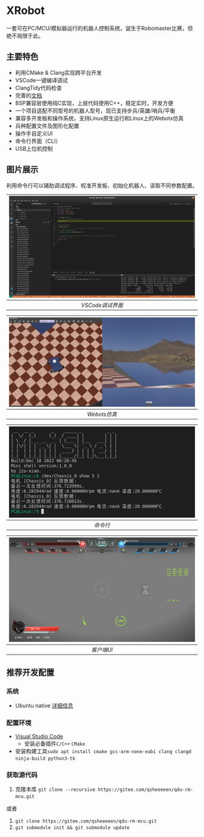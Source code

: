 # XRobot

一套可在PC/MCU/模拟器运行的机器人控制系统，诞生于Robomaster比赛，但绝不局限于此。

## 主要特色

- 利用CMake & Clang实现跨平台开发
- VSCode一键编译调试
- ClangTidy代码检查
- 完善的[文档](https://xrobot-org.github.io)
- BSP兼容层使用纯C实现，上层代码使用C++，稳定实时，开发方便
- 一个项目适配不同型号的机器人型号，现已支持步兵/英雄/哨兵/平衡
- 兼容多开发板和操作系统，支持Linux原生运行和Linux上的Webots仿真
- 兵种配置文件及图形化配置
- 操作手自定义UI
- 命令行界面（CLI）
- USB上位机控制

## 图片展示

利用命令行可以辅助调试程序、校准开发板、初始化机器人、读取不同参数配置。

| ![VSCode调试界面](./doc/image/调试界面.png?raw=true "VSCode调试界面") |
| :-------------------------------------------------------------------: |
|                           *VSCode调试界面*                            |

| ![Webots仿真](./doc/image/Webots仿真.png?raw=true "Webots仿真") |
| :-------------------------------------------------------------: |
|                          *Webots仿真*                           |

| ![命令行](./doc/image/命令行.png?raw=true "命令行") |
| :-------------------------------------------------: |
|                      *命令行*                       |

| ![客户端UI](./doc/image/客户端UI.png?raw=true "客户端UI") |
| :-------------------------------------------------------: |
|                        *客户端UI*                         |

## 推荐开发配置

### 系统

- Ubuntu native [详细信息](https://ubuntu.com)

### 配置环境

- [Visual Studio Code](https://code.visualstudio.com/)
  - 安装必备插件`C/C++` `CMake`
- 安装构建工具`sudo apt install cmake gcc-arm-none-eabi clang clangd ninja-build python3-tk`

### 获取源代码

1. 克隆本库 `git clone --recursive https://gitee.com/qsheeeeen/qdu-rm-mcu.git`

或者

1. `git clone https://gitee.com/qsheeeeen/qdu-rm-mcu.git`
1. `git submodule init && git submodule update`
